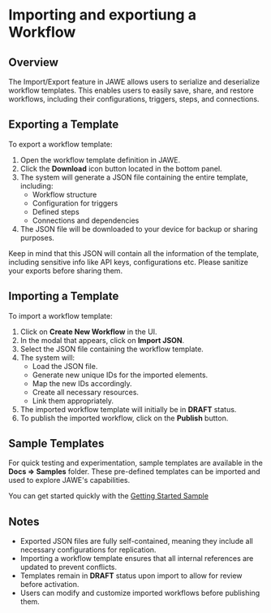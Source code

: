 # Importing and exportiung a Workflow

## Overview

The Import/Export feature in JAWE allows users to serialize and deserialize workflow templates. This enables users to easily save, share, and restore workflows, including their configurations, triggers, steps, and connections.

## Exporting a Template

To export a workflow template:

1. Open the workflow template definition in JAWE.
2. Click the **Download** icon button located in the bottom panel.
3. The system will generate a JSON file containing the entire template, including:
   - Workflow structure
   - Configuration for triggers
   - Defined steps
   - Connections and dependencies
4. The JSON file will be downloaded to your device for backup or sharing purposes.

Keep in mind that this JSON will contain all the information of the template, including sensitive info like API keys, configurations etc. Please sanitize your exports before sharing them.

## Importing a Template

To import a workflow template:

1. Click on **Create New Workflow** in the UI.
2. In the modal that appears, click on **Import JSON**.
3. Select the JSON file containing the workflow template.
4. The system will:
   - Load the JSON file.
   - Generate new unique IDs for the imported elements.
   - Map the new IDs accordingly.
   - Create all necessary resources.
   - Link them appropriately.
5. The imported workflow template will initially be in **DRAFT** status.
6. To publish the imported workflow, click on the **Publish** button.

## Sample Templates

For quick testing and experimentation, sample templates are available in the **Docs => Samples** folder. These pre-defined templates can be imported and used to explore JAWE's capabilities.

You can get started quickly with the [Getting Started Sample](./samples/getting-started/README.md)

## Notes

- Exported JSON files are fully self-contained, meaning they include all necessary configurations for replication.
- Importing a workflow template ensures that all internal references are updated to prevent conflicts.
- Templates remain in **DRAFT** status upon import to allow for review before activation.
- Users can modify and customize imported workflows before publishing them.
